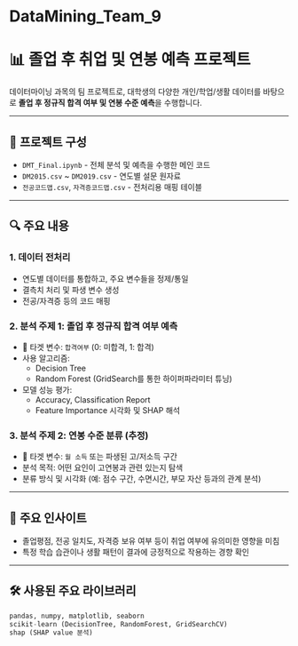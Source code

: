 # DataMining_Team_9

# 📊 졸업 후 취업 및 연봉 예측 프로젝트

데이터마이닝 과목의 팀 프로젝트로, 대학생의 다양한 개인/학업/생활 데이터를 바탕으로 **졸업 후 정규직 합격 여부 및 연봉 수준 예측**을 수행합니다.

---

## 📁 프로젝트 구성

- `DMT_Final.ipynb` - 전체 분석 및 예측을 수행한 메인 코드
- `DM2015.csv` ~ `DM2019.csv` - 연도별 설문 원자료
- `전공코드맵.csv`, `자격증코드맵.csv` - 전처리용 매핑 테이블

---

## 🔍 주요 내용

### 1. 데이터 전처리
- 연도별 데이터를 통합하고, 주요 변수들을 정제/통일
- 결측치 처리 및 파생 변수 생성
- 전공/자격증 등의 코드 매핑

### 2. 분석 주제 1: 졸업 후 정규직 합격 여부 예측
- 🎯 타겟 변수: `합격여부` (0: 미합격, 1: 합격)
- 사용 알고리즘:
  - Decision Tree
  - Random Forest (GridSearch를 통한 하이퍼파라미터 튜닝)
- 모델 성능 평가:
  - Accuracy, Classification Report
  - Feature Importance 시각화 및 SHAP 해석

### 3. 분석 주제 2: 연봉 수준 분류 (추정)
- 🎯 타겟 변수: `월 소득` 또는 파생된 고/저소득 구간
- 분석 목적: 어떤 요인이 고연봉과 관련 있는지 탐색
- 분류 방식 및 시각화 (예: 점수 구간, 수면시간, 부모 자산 등과의 관계 분석)

---

## 📌 주요 인사이트

- 졸업평점, 전공 일치도, 자격증 보유 여부 등이 취업 여부에 유의미한 영향을 미침
- 특정 학습 습관이나 생활 패턴이 결과에 긍정적으로 작용하는 경향 확인

---

## 🛠 사용된 주요 라이브러리

```python
pandas, numpy, matplotlib, seaborn  
scikit-learn (DecisionTree, RandomForest, GridSearchCV)  
shap (SHAP value 분석)

